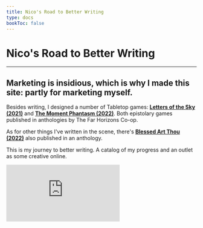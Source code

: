 ```yaml
---
title: Nico's Road to Better Writing
type: docs
bookToc: false
---
```


# Nico's Road to Better Writing

---

## Marketing is insidious, which is why I made this site: partly for marketing myself.

Besides writing, I designed a number of Tabletop games: [**Letters of the Sky (2021)**](https://far-horizons-co-op.itch.io/sgd8) and [**The Moment Phantasm (2022)**](https://far-horizons-co-op.itch.io/anthology-2-1). Both epistolary games published in anthologies by The Far Horizons Co-op.

As for other things I've written in the scene, there's [**Blessed Art Thou (2022)**](https://spearwitch.com/products/violence-collection) also published in an anthology.

This is my journey to better writing. A catalog of my progress and an outlet as some creative online.

<!--
  This is the HTML block you need to insert wherever you want
  your webring to show up. By default, it is displayed exactly
  as it is styled on the host.

  The entries in the allow attribute(s) are security defaults.
  You're welcome to override them if you want, but it's best
  to leave them in place unless something is broken. For more
  info on them, see:
      https://www.w3schools.com/tags/tag_iframe.asp
  The only setting that *has* to remain in place is in the
  sandbox attribute; 'allow-top-navigation-by-user-activation'
  is what enables the iframe to send users to a member site or
  the list of members. The 'allow-same-origin' is required for
  the included script to work and set the styling correctly.
  The 'allow-scripts' attribute is only required if you are
  using the random member link.
-->
<iframe id="toroidal-iframe-other-cool-folks-nico"
        class="toroidal"
        frameBorder="0"
        allow="layout-animations 'none';
        unoptimized-images 'none';
        oversized-images 'none';
        sync-script 'none';
        sync-xhr 'none';
        unsized-media 'none';"
        allowfullscreen="false"
        allowpaymentrequest="false"
        sandbox="allow-top-navigation allow-same-origin allow-scripts"
        src="https://san-tagoy.xyz/toroidal/san-tagoy/" >
</iframe>

<!--
  You can put this script block wherever makes sense for your
  site; you might want it in your footer or pulled into a JS
  file, but if you want the iframe to configure correctly,
  you will need it *somewhere*.
-->
<script>
  // This function configures the iframe display so that it
  // looks okay after loading; this default implementation
  // will display the iframe to its actual size wherever
  // you put it in your site, themed exactly as it is on
  // the host.
  function configureToroidalIframe() {
    let iframeID = 'toroidal-iframe-other-cool-folks-nico'
    let navID    = 'toroidal-nav-other-cool-folks'
    let webringIframe = document.getElementById(iframeID);
    if (webringIframe != null) {
      let webringDoc = webringIframe.contentDocument;
      let webringNav = webringDoc.getElementById(navID);
      webringDoc.body.style.overflow = 'hidden';
      webringIframe.style.height = (webringNav.scrollHeight + 30) + 'px';
    } else {
      setTimeout(configureToroidalIframe, 100); 
    }
  }
  
  // When the window loads, the iframe configuration is called;
  // the implementation will retry until it is able to connect.
  window.onload = function() {
    configureToroidalIframe();
  }
</script>
